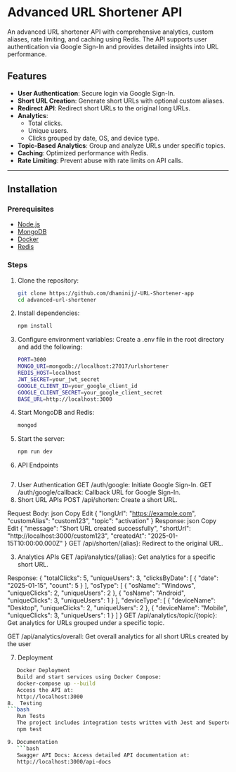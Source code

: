 # Advanced URL Shortener API

An advanced URL shortener API with comprehensive analytics, custom aliases, rate limiting, and caching using Redis. The API supports user authentication via Google Sign-In and provides detailed insights into URL performance.

## Features

- **User Authentication**: Secure login via Google Sign-In.
- **Short URL Creation**: Generate short URLs with optional custom aliases.
- **Redirect API**: Redirect short URLs to the original long URLs.
- **Analytics**:
  - Total clicks.
  - Unique users.
  - Clicks grouped by date, OS, and device type.
- **Topic-Based Analytics**: Group and analyze URLs under specific topics.
- **Caching**: Optimized performance with Redis.
- **Rate Limiting**: Prevent abuse with rate limits on API calls.

---

## Installation

### Prerequisites
- [Node.js](https://nodejs.org/)
- [MongoDB](https://www.mongodb.com/)
- [Docker](https://www.docker.com/)
- [Redis](https://redis.io/)

### Steps

1. Clone the repository:
   ```bash
   git clone https://github.com/dhaminij/-URL-Shortener-app
   cd advanced-url-shortener

2. Install dependencies:
    ```bash
    npm install

3. Configure environment variables: Create a .env file in the root directory and add the following:
    ```bash
    PORT=3000
    MONGO_URI=mongodb://localhost:27017/urlshortener
    REDIS_HOST=localhost
    JWT_SECRET=your_jwt_secret
    GOOGLE_CLIENT_ID=your_google_client_id
    GOOGLE_CLIENT_SECRET=your_google_client_secret
    BASE_URL=http://localhost:3000

4. Start MongoDB and Redis:
    ```bash
    mongod

5. Start the server:
    ```bash
    npm run dev

6. API Endpoints
    ```bash
1. User Authentication
GET /auth/google: Initiate Google Sign-In.
GET /auth/google/callback: Callback URL for Google Sign-In.
2. Short URL APIs
POST /api/shorten: Create a short URL.

Request Body:
json
Copy
Edit
{
  "longUrl": "https://example.com",
  "customAlias": "custom123",
  "topic": "activation"
}
Response:
json
Copy
Edit
{
  "message": "Short URL created successfully",
  "shortUrl": "http://localhost:3000/custom123",
  "createdAt": "2025-01-15T10:00:00.000Z"
}
GET /api/shorten/{alias}: Redirect to the original URL.

3. Analytics APIs
    GET /api/analytics/{alias}: Get analytics for a specific short URL.

Response:
{
  "totalClicks": 5,
  "uniqueUsers": 3,
  "clicksByDate": [
    { "date": "2025-01-15", "count": 5 }
  ],
  "osType": [
    { "osName": "Windows", "uniqueClicks": 2, "uniqueUsers": 2 },
    { "osName": "Android", "uniqueClicks": 3, "uniqueUsers": 1 }
  ],
  "deviceType": [
    { "deviceName": "Desktop", "uniqueClicks": 2, "uniqueUsers": 2 },
    { "deviceName": "Mobile", "uniqueClicks": 3, "uniqueUsers": 1 }
  ]
}
GET /api/analytics/topic/{topic}: Get analytics for URLs grouped under a specific topic.

GET /api/analytics/overall: Get overall analytics for all short URLs created by the user

7.  Deployment
 ```bash
    Docker Deployment
    Build and start services using Docker Compose:
    docker-compose up --build
    Access the API at:
    http://localhost:3000
8.  Testing
```bash
    Run Tests
    The project includes integration tests written with Jest and Supertest. Run the tests with:
    npm test

9. Documentation
    ```bash
    Swagger API Docs: Access detailed API documentation at:
    http://localhost:3000/api-docs